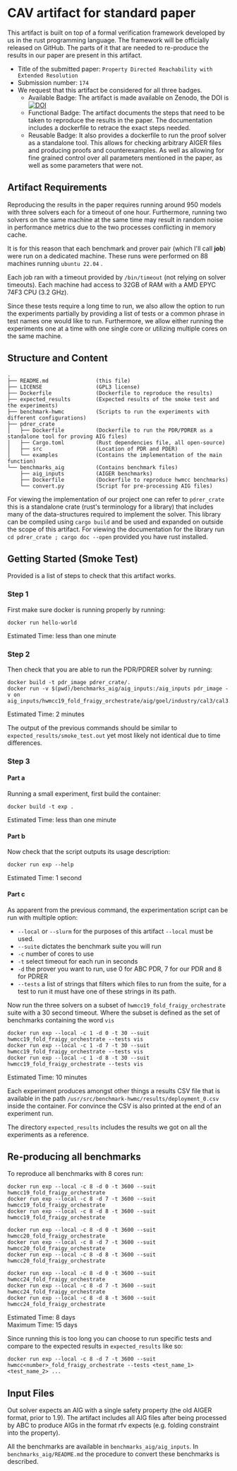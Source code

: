 # CAV artifact for standard paper

This artifact is built on top of a formal verification framework developed by us in the rust programming language. 
The framework will be officially released on GitHub. 
The parts of it that are needed to re-produce the results in our paper are present in this artifact.

* Title of the submitted paper: `Property Directed Reachability with Extended Resolution`
* Submission number: `174`
* We request that this artifact be considered for all three badges.
    * Available Badge: The artifact is made available on Zenodo, the DOI is [![DOI](https://zenodo.org/badge/965762135.svg)](https://doi.org/10.5281/zenodo.15213680)
    * Functional Badge: The artifact documents the steps that need to be taken to reproduce the results in the paper. The documentation includes a dockerfile to retrace the exact steps needed.
    * Reusable Badge: It also provides a dockerfile to run the proof solver as a standalone tool. This allows for checking arbitrary AIGER files and producing proofs and counterexamples. As well as allowing for fine grained control over all parameters mentioned in the paper, as well as some parameters that were not.

## Artifact Requirements

Reproducing the results in the paper requires running around 950 models with three solvers each for a timeout of one hour.
Furthermore, running two solvers on the same machine at the same time may result in random noise in performance metrics due to the two processes conflicting in memory cache.

It is for this reason that each benchmark and prover pair (which I'll call **job**) were run on a dedicated machine. These runs were performed on 88 machines running `ubuntu 22.04` .

Each job ran with a timeout provided by `/bin/timeout` (not relying on solver timeouts).
Each machine had access to 32GB of RAM with a AMD EPYC 74F3 CPU (3.2 GHz).

Since these tests require a long time to run, we also allow the option to run the experiments partially by providing a list of tests or a common phrase in test names one would like to run. Furthermore, we allow either running the experiments one at a time with one single core or utilizing multiple cores on the same machine.

## Structure and Content

```
.
├── README.md               (this file)
├── LICENSE                 (GPL3 license)
├── Dockerfile              (Dockerfile to reproduce the results)
├── expected_results        (Expected results of the smoke test and the experiments)
├── benchmark-hwmc          (Scripts to run the experiments with different configurations)
├── pdrer_crate
│   ├── Dockerfile          (Dockerfile to run the PDR/PDRER as a standalone tool for proving AIG files)
│   ├── Cargo.toml          (Rust dependencies file, all open-source)
│   ├── src                 (Location of PDR and PDER)
│   └── examples            (Contains the implementation of the main function)
└── benchmarks_aig          (Contains benchmark files)
    ├── aig_inputs          (AIGER benchmarks)
    ├── Dockerfile          (Dockerfile to reproduce hwmcc benchmarks)
    └── convert.py          (Script for pre-processing AIG files)
```

For viewing the implementation of our project one can refer to `pdrer_crate` this is a standalone crate (rust's terminology for a library) that includes many of the data-structures required to implement the solver. This library can be compiled using `cargo build` and be used and expanded on outside the scope of this artifact. For viewing the documentation for the library run `cd pdrer_crate ; cargo doc --open` provided you have rust installed.

## Getting Started (Smoke Test)

Provided is a list of steps to check that this artifact works.

### Step 1

First make sure docker is running properly by running:
```
docker run hello-world
```
Estimated Time: less than one minute

### Step 2

Then check that you are able to run the PDR/PDRER solver by running:
```
docker build -t pdr_image pdrer_crate/.
docker run -v $(pwd)/benchmarks_aig/aig_inputs:/aig_inputs pdr_image -v on aig_inputs/hwmcc19_fold_fraigy_orchestrate/aig/goel/industry/cal3/cal3.aig
```
Estimated Time: 2 minutes

The output of the previous commands should be similar to `expected_results/smoke_test.out` yet most likely not identical due to time differences.


### Step 3

#### Part a

Running a small experiment, first build the container:
```
docker build -t exp .
```
Estimated Time: less than one minute

#### Part b

Now check that the script outputs its usage description:
```
docker run exp --help
```
Estimated Time: 1 second

#### Part c

As apparent from the previous command, the experimentation script can be run with multiple option:
* `--local` or `--slurm` for the purposes of this artifact `--local` must be used.
* `--suite` dictates the benchmark suite you will run
* `-c` number of cores to use
* `-t` select timeout for each run in seconds
* `-d` the prover you want to run, use 0 for ABC PDR, 7 for our PDR and 8 for PDRER
* `--tests` a list of strings that filters which files to run from the suite, for a test to run it must have one of these strings in its path. 

Now run the three solvers on a subset of `hwmcc19_fold_fraigy_orchestrate` suite with a 30 second timeout. Where the subset is defined as the set of benchmarks containing the word `vis`

```
docker run exp --local -c 1 -d 0 -t 30 --suit hwmcc19_fold_fraigy_orchestrate --tests vis
docker run exp --local -c 1 -d 7 -t 30 --suit hwmcc19_fold_fraigy_orchestrate --tests vis
docker run exp --local -c 1 -d 8 -t 30 --suit hwmcc19_fold_fraigy_orchestrate --tests vis
```
Estimated Time: 10 minutes

Each experiment produces amongst other things a results CSV file that is available in the path `/usr/src/benchmark-hwmc/results/deployment_0.csv` inside the container.
For convince the CSV is also printed at the end of an experiment run. 

The directory `expected_results` includes the results we got on all the experiments as a reference.

## Re-producing all benchmarks

To reproduce all benchmarks with 8 cores run:
```
docker run exp --local -c 8 -d 0 -t 3600 --suit hwmcc19_fold_fraigy_orchestrate 
docker run exp --local -c 8 -d 7 -t 3600 --suit hwmcc19_fold_fraigy_orchestrate
docker run exp --local -c 8 -d 8 -t 3600 --suit hwmcc19_fold_fraigy_orchestrate

docker run exp --local -c 8 -d 0 -t 3600 --suit hwmcc20_fold_fraigy_orchestrate 
docker run exp --local -c 8 -d 7 -t 3600 --suit hwmcc20_fold_fraigy_orchestrate
docker run exp --local -c 8 -d 8 -t 3600 --suit hwmcc20_fold_fraigy_orchestrate

docker run exp --local -c 8 -d 0 -t 3600 --suit hwmcc24_fold_fraigy_orchestrate 
docker run exp --local -c 8 -d 7 -t 3600 --suit hwmcc24_fold_fraigy_orchestrate
docker run exp --local -c 8 -d 8 -t 3600 --suit hwmcc24_fold_fraigy_orchestrate
```
Estimated Time: 8 days \
Maximum Time: 15 days

Since running this is too long you can choose to run specific tests and compare to the expected results in `expected_results` like so:

```
docker run exp --local -c 8 -d 7 -t 3600 --suit hwmcc<number>_fold_fraigy_orchestrate --tests <test_name_1> <test_name_2> ...
```

## Input Files

Out solver expects an AIG with a single safety property (the old AIGER format, prior to 1.9). The artifact includes all AIG files after being processed by ABC to produce AIGs in the format rfv expects (e.g. folding constraint into the property).

All the benchmarks are available in `benchmarks_aig/aig_inputs`. In `benchmarks_aig/README.md` the procedure to convert these benchmarks is described.


